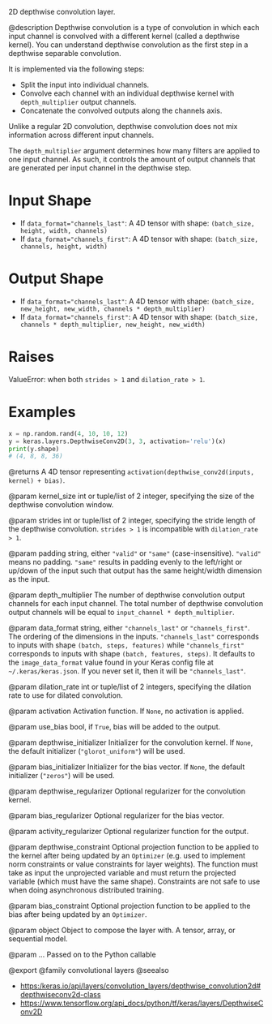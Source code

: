 2D depthwise convolution layer.

@description
Depthwise convolution is a type of convolution in which each input channel
is convolved with a different kernel (called a depthwise kernel). You can
understand depthwise convolution as the first step in a depthwise separable
convolution.

It is implemented via the following steps:

- Split the input into individual channels.
- Convolve each channel with an individual depthwise kernel with
  `depth_multiplier` output channels.
- Concatenate the convolved outputs along the channels axis.

Unlike a regular 2D convolution, depthwise convolution does not mix
information across different input channels.

The `depth_multiplier` argument determines how many filters are applied to
one input channel. As such, it controls the amount of output channels that
are generated per input channel in the depthwise step.

# Input Shape
- If `data_format="channels_last"`:
    A 4D tensor with shape: `(batch_size, height, width, channels)`
- If `data_format="channels_first"`:
    A 4D tensor with shape: `(batch_size, channels, height, width)`

# Output Shape
- If `data_format="channels_last"`:
    A 4D tensor with shape:
    `(batch_size, new_height, new_width, channels * depth_multiplier)`
- If `data_format="channels_first"`:
    A 4D tensor with shape:
    `(batch_size, channels * depth_multiplier, new_height, new_width)`

# Raises
ValueError: when both `strides > 1` and `dilation_rate > 1`.

# Examples
```python
x = np.random.rand(4, 10, 10, 12)
y = keras.layers.DepthwiseConv2D(3, 3, activation='relu')(x)
print(y.shape)
# (4, 8, 8, 36)
```

@returns
A 4D tensor representing
`activation(depthwise_conv2d(inputs, kernel) + bias)`.

@param kernel_size
int or tuple/list of 2 integer, specifying the size of the
depthwise convolution window.

@param strides
int or tuple/list of 2 integer, specifying the stride length
of the depthwise convolution. `strides > 1` is incompatible with
`dilation_rate > 1`.

@param padding
string, either `"valid"` or `"same"` (case-insensitive).
`"valid"` means no padding. `"same"` results in padding evenly to
the left/right or up/down of the input such that output has the same
height/width dimension as the input.

@param depth_multiplier
The number of depthwise convolution output channels
for each input channel. The total number of depthwise convolution
output channels will be equal to `input_channel * depth_multiplier`.

@param data_format
string, either `"channels_last"` or `"channels_first"`.
The ordering of the dimensions in the inputs. `"channels_last"`
corresponds to inputs with shape `(batch, steps, features)`
while `"channels_first"` corresponds to inputs with shape
`(batch, features, steps)`. It defaults to the `image_data_format`
value found in your Keras config file at `~/.keras/keras.json`.
If you never set it, then it will be `"channels_last"`.

@param dilation_rate
int or tuple/list of 2 integers, specifying the dilation
rate to use for dilated convolution.

@param activation
Activation function. If `None`, no activation is applied.

@param use_bias
bool, if `True`, bias will be added to the output.

@param depthwise_initializer
Initializer for the convolution kernel.
If `None`, the default initializer (`"glorot_uniform"`)
will be used.

@param bias_initializer
Initializer for the bias vector. If `None`, the
default initializer (`"zeros"`) will be used.

@param depthwise_regularizer
Optional regularizer for the convolution kernel.

@param bias_regularizer
Optional regularizer for the bias vector.

@param activity_regularizer
Optional regularizer function for the output.

@param depthwise_constraint
Optional projection function to be applied to the
kernel after being updated by an `Optimizer` (e.g. used to implement
norm constraints or value constraints for layer weights). The
function must take as input the unprojected variable and must return
the projected variable (which must have the same shape). Constraints
are not safe to use when doing asynchronous distributed training.

@param bias_constraint
Optional projection function to be applied to the
bias after being updated by an `Optimizer`.

@param object
Object to compose the layer with. A tensor, array, or sequential model.

@param ...
Passed on to the Python callable

@export
@family convolutional layers
@seealso
+ <https:/keras.io/api/layers/convolution_layers/depthwise_convolution2d#depthwiseconv2d-class>
+ <https://www.tensorflow.org/api_docs/python/tf/keras/layers/DepthwiseConv2D>
